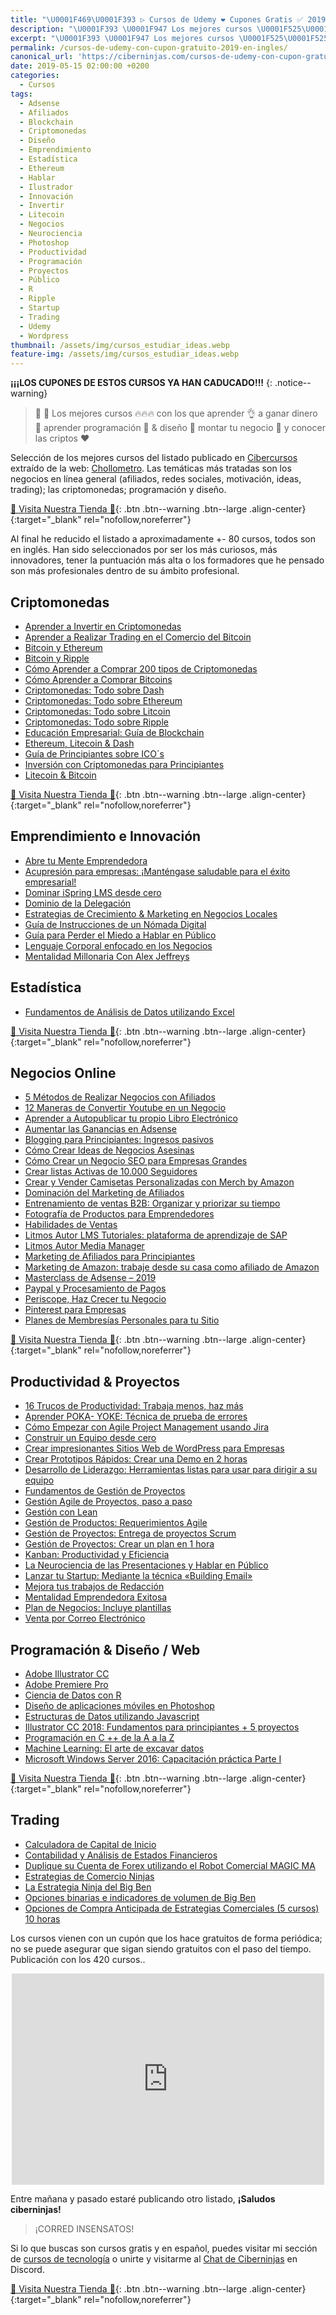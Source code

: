 ```yaml
---
title: "\U0001F469‍\U0001F393 ▷ Cursos de Udemy ❤️ Cupones Gratis ✅ 2019 (en Inglés) (Parte 1)"
description: "\U0001F393 \U0001F947 Los mejores cursos \U0001F525\U0001F525\U0001F525 con los que aprender \U0001F44C a ganar dinero \U0001F911 aprender programación \U0001F916 & diseño \U0001F680 montar tu negocio \U0001F4BC y conocer las criptos ❤️"
excerpt: "\U0001F393 \U0001F947 Los mejores cursos \U0001F525\U0001F525\U0001F525 con los que aprender \U0001F44C a ganar dinero \U0001F911 aprender programación \U0001F916 & diseño \U0001F680 montar tu negocio \U0001F4BC y conocer las criptos ❤️"
permalink: /cursos-de-udemy-con-cupon-gratuito-2019-en-ingles/
canonical_url: 'https://ciberninjas.com/cursos-de-udemy-con-cupon-gratuito-2019-en-ingles/'
date: 2019-05-15 02:00:00 +0200
categories:
  - Cursos
tags:
  - Adsense
  - Afiliados
  - Blockchain
  - Criptomonedas
  - Diseño
  - Emprendimiento
  - Estadística
  - Ethereum
  - Hablar
  - Ilustrador
  - Innovación
  - Invertir
  - Litecoin
  - Negocios
  - Neurociencia
  - Photoshop
  - Productividad
  - Programación
  - Proyectos
  - Público
  - R
  - Ripple
  - Startup
  - Trading
  - Udemy
  - Wordpress
thumbnail: /assets/img/cursos_estudiar_ideas.webp
feature-img: /assets/img/cursos_estudiar_ideas.webp
---
```


**¡¡¡LOS CUPONES DE ESTOS CURSOS YA HAN CADUCADO!!!**
{: .notice--warning}

> 📰 🥇 Los mejores cursos 🔥🔥🔥 con los que aprender 👌 a ganar dinero 🤑 aprender programaci&oacute;n 🤖 & dise&ntilde;o 🚀 montar tu negocio 💼 y conocer las criptos ❤️

Selecci&oacute;n de los mejores cursos del listado publicado en [Cibercursos](https://kutt.it/cibercursos) extra&iacute;do de la web: [Chollometro](https://kutt.it/chollometro). Las tem&aacute;ticas m&aacute;s tratadas son los negocios en l&iacute;nea general (afiliados, redes sociales, motivaci&oacute;n, ideas, trading); las criptomonedas; programaci&oacute;n y dise&ntilde;o.

[🎁 Visita Nuestra Tienda 🎁](https://www.amazon.es/shop/cibercursos){: .btn .btn--warning .btn--large .align-center}{:target="_blank" rel="nofollow,noreferrer"}

Al final he reducido el listado a aproximadamente +- 80 cursos, todos son en ingl&eacute;s. Han sido seleccionados por ser los m&aacute;s curiosos, m&aacute;s innovadores, tener la puntuaci&oacute;n m&aacute;s alta o los formadores que he pensado son m&aacute;s profesionales dentro de su &aacute;mbito profesional.

## Criptomonedas

* [Aprender a Invertir en Criptomonedas](https://www.udemy.com/learn-cryptocurrency-investment-from-scratch/?couponCode=LEARN_VIRAL)
* [Aprender a Realizar Trading en el Comercio del Bitcoin](https://www.udemy.com/bitcoin2/?couponCode=STHFREE)
* [Bitcoin y Ethereum](https://www.udemy.com/bitcoin-ethereum-bundle/?couponCode=STHFREE1A)
* [Bitcoin y Ripple](https://www.udemy.com/bitcoin-ripple/?couponCode=STHFREE)
* [C&oacute;mo Aprender a Comprar 200 tipos de Criptomonedas](https://www.udemy.com/buycryptocurrency/?couponCode=CRYPTOFREE)
* [C&oacute;mo Aprender a Comprar Bitcoins](https://www.udemy.com/buybitcoin/?couponCode=BITCOINFREE)
* [Criptomonedas: Todo sobre Dash](https://www.udemy.com/dash-altcoin/?couponCode=ST1AFR)
* [Criptomonedas: Todo sobre Ethereum](https://www.udemy.com/ethereum1/?couponCode=FREESTH1A)
* [Criptomonedas: Todo sobre Litcoin](https://www.udemy.com/litecoin/?couponCode=STJ1AA)
* [Criptomonedas: Todo sobre Ripple](https://www.udemy.com/ripple-coin-cryptocurrency/?couponCode=FRST1A)
* [Educaci&oacute;n Empresarial: Gu&iacute;a de Blockchain](https://www.udemy.com/business-education-guide-to-blockchain-and-cryptocurrencies/?couponCode=HASH0324180119)
* [Ethereum, Litecoin & Dash](https://www.udemy.com/ethereum-dash-litecoin-bundle/?couponCode=STHFREE)
* [Gu&iacute;a de Principiantes sobre ICO&acute;s](https://www.udemy.com/beginners-guide-to-ico-initial-coin-offering/?couponCode=FREEICO)
* [Inversi&oacute;n con Criptomonedas para Principiantes](https://www.udemy.com/cryptocurrencyforbeginners/?couponCode=CRYPTOFREE)
* [Litecoin & Bitcoin](https://www.udemy.com/bitcoin-litecoin-bundle/?couponCode=S1T1H1)

[🎁 Visita Nuestra Tienda 🎁](https://www.amazon.es/shop/cibercursos){: .btn .btn--warning .btn--large .align-center}{:target="_blank" rel="nofollow,noreferrer"}

## Emprendimiento e Innovaci&oacute;n

* [Abre tu Mente Emprendedora](https://www.udemy.com/secrets-of-the-entrepreneur-mind/?couponCode=MAKINMONOPOLY2)
* [Acupresi&oacute;n para empresas: &iexcl;Mant&eacute;ngase saludable para el &eacute;xito empresarial\!](https://www.udemy.com/acupressure-for-business-get-healthy-for-business-success/?couponCode=24_HOUR_FREE)
* [Dominar iSpring LMS desde cero](https://www.udemy.com/mastering-ispring-lms-from-scratch/?couponCode=LMSCOUP)
* [Dominio de la Delegaci&oacute;n](https://www.udemy.com/delegation-mastery/?couponCode=Free_Delegate)
* [Estrategias de Crecimiento & Marketing en Negocios Locales](https://www.udemy.com/local-business-marketing-growth-strategies/?couponCode=SPLBMBHW0)
* [Gu&iacute;a de Instrucciones de un N&oacute;mada Digital](https://www.udemy.com/digital-nomad-remote-work/?couponCode=DIGITALNOMAD)
* [Gu&iacute;a para Perder el Miedo a Hablar en P&uacute;blico](https://www.udemy.com/its-not-that-scary/?couponCode=BH35TS)
* [Lenguaje Corporal enfocado en los Negocios](https://www.udemy.com/the-complete-body-language-for-business-course/?couponCode=KAMLESH25)
* [Mentalidad Millonaria Con Alex Jeffreys](https://www.udemy.com/millionaire-mindset-with-alex-jeffreys/?couponCode=RBWONLINE2)

## Estad&iacute;stica

* [Fundamentos de An&aacute;lisis de Datos utilizando Excel](https://www.udemy.com/business-data-analysis-excel/?couponCode=FIVERRLIMITED)

[🎁 Visita Nuestra Tienda 🎁](https://www.amazon.es/shop/cibercursos){: .btn .btn--warning .btn--large .align-center}{:target="_blank" rel="nofollow,noreferrer"}

## Negocios Online

* [5 M&eacute;todos de Realizar Negocios con Afiliados](https://www.udemy.com/wealthy-affiliate-autopilot-affiliate-method-2017/?couponCode=ONLINECOURSES10002)
* [12 Maneras de Convertir Youtube en un Negocio](https://www.udemy.com/12-proven-ways-to-turn-youtube-into-a-career/?couponCode=MORETHAN12)
* [Aprender a Autopublicar tu propio Libro Electr&oacute;nico](https://www.udemy.com/self-publish-an-ebook/?couponCode=FBFREE)
* [Aumentar las Ganancias en Adsense](https://www.udemy.com/boost-adsense-profits-on-existing-site-by-30/?couponCode=REVIEWCOPY10K)
* [Blogging para Principiantes: Ingresos pasivos](https://www.udemy.com/blogging-for-beginners-start-a-blog-discover-passive-income/?couponCode=SUPPORT)
* [C&oacute;mo Crear Ideas de Negocios Asesinas](https://www.udemy.com/idea-generation-coming-up-with-killer-business-deas/?couponCode=freeforstudio)
* [C&oacute;mo Crear un Negocio SEO para Empresas Grandes](https://www.udemy.com/how-to-create-a-5-figure-seo-business-zero-experience-2017/?couponCode=LTD006)
* [Crear listas Activas de 10.000 Seguidores](https://www.udemy.com/list-building-secrets-copy-paste/?couponCode=VIPEXCLUSIVE00)
* [Crear y Vender Camisetas Personalizadas con Merch by Amazon](https://www.udemy.com/merchbyamazon/?couponCode=MEMBERS)
* [Dominaci&oacute;n del Marketing de Afiliados](https://www.udemy.com/affiliate-marketing-domination-become-a-super-affiliate/?couponCode=BOOSTT)
* [Entrenamiento de ventas B2B: Organizar y priorizar su tiempo](https://www.udemy.com/b2b-sales-training-organizing-and-prioritizing-your-time/?couponCode=TIKTOK)
* [Fotograf&iacute;a de Productos para Emprendedores](https://www.udemy.com/product-photography-for-entrepreneurs/?couponCode=2019FREE)
* [Habilidades de Ventas](https://www.udemy.com/selling-skills-complete-sales-mastery-course/?couponCode=SELLING)
* [Litmos Autor LMS Tutoriales: plataforma de aprendizaje de SAP](https://www.udemy.com/litmos-author-lms-tutorials/?couponCode=LMSCOUP)
* [Litmos Autor Media Manager](https://www.udemy.com/litmos-author-media-manager/?couponCode=LMSCOUP)
* [Marketing de Afiliados para Principiantes](https://www.udemy.com/affiliate-marketing-course/?couponCode=DISCUDEMY.COM)
* [Marketing de Amazon: trabaje desde su casa como afiliado de Amazon](https://www.udemy.com/amazon-kindle-publish-to-profit/?couponCode=FREE4REALDEAL)
* [Masterclass de Adsense – 2019](https://www.udemy.com/secret-google-adsense-method-instant-profits/?couponCode=UDEMYCOUPONS.CLUB)
* [Paypal y Procesamiento de Pagos](https://www.udemy.com/paypal-payment-processing/?couponCode=PAYPAL)
* [Periscope, Haz Crecer tu Negocio](https://www.udemy.com/social-media-marketing-periscope/?couponCode=MKTPERIFREE)
* [Pinterest para Empresas](https://www.udemy.com/pinterest-marketing-for-business/?couponCode=--PINTERESTMARKETING)
* [Planes de Membres&iacute;as Personales para tu Sitio](https://www.udemy.com/monthly-membership/?couponCode=FREE_LIMITED)

[🎁 Visita Nuestra Tienda 🎁](https://www.amazon.es/shop/cibercursos){: .btn .btn--warning .btn--large .align-center}{:target="_blank" rel="nofollow,noreferrer"}

## Productividad & Proyectos

* [16 Trucos de Productividad: Trabaja menos, haz m&aacute;s](https://www.udemy.com/productivity-mastery-hacks-work-less-do-more/?couponCode=MAYTIME)
* [Aprender POKA- YOKE: T&eacute;cnica de prueba de errores](https://www.udemy.com/learn-poka-yoke-error-proofing-technique-of-quality/?couponCode=COUPONSCOOP)
* [C&oacute;mo Empezar con Agile Project Management usando Jira](https://www.udemy.com/how-to-get-started-with-agile-project-management-using-jira/?couponCode=DONEDEAL)
* [Construir un Equipo desde cero](https://www.udemy.com/building-a-team-from-scratch-recruit-hire-onboard-more/?couponCode=FREESTUDIO)
* [Crear impresionantes Sitios Web de WordPress para Empresas](https://www.udemy.com/wordpress-beginners/?couponCode=JERRY)
* [Crear Prototipos R&aacute;pidos: Crear una Demo en 2 horas](https://www.udemy.com/rapid-prototyping-for-entrepreneurs-build-a-demo-in-2-hours/?couponCode=couponforstudio)
* [Desarrollo de Liderazgo: Herramientas listas para usar para dirigir a su equipo](https://www.udemy.com/leadership-development-how-to-lead-your-team/?couponCode=LEADERSHIP9556)
* [Fundamentos de Gesti&oacute;n de Proyectos](https://www.udemy.com/project-management-fundamentals-run-projects-effectively/?couponCode=FREESTUDIO)
* [Gesti&oacute;n Agile de Proyectos, paso a paso](https://www.udemy.com/scrum-master-training/?couponCode=scrmexamplesfbfree)
* [Gesti&oacute;n con Lean](https://www.udemy.com/lean-management-reduce-waste-and-boost-efficiency/?couponCode=UDEMYSTUDIO)
* [Gesti&oacute;n de Productos: Requerimientos Agile](https://www.udemy.com/agile-product-management-scrum/?couponCode=BACKLOGFBFREE)
* [Gesti&oacute;n de Proyectos: Entrega de proyectos Scrum](https://www.udemy.com/agile-project-management-scrum/?couponCode=projfbfree)
* [Gesti&oacute;n de Proyectos: Crear un plan en 1 hora](https://www.udemy.com/how-to-create-a-complete-project-plan-in-less-than-1-hour/?couponCode=DONEDEAL)
* [Kanban: Productividad y Eficiencia](https://www.udemy.com/kanban-board/?couponCode=kanbanfbfree)
* [La Neurociencia de las Presentaciones y Hablar en P&uacute;blico](https://www.udemy.com/the-neuroscience-of-presentations-public-speaking/?couponCode=PROMO-2019)
* [Lanzar tu Startup: Mediante la t&eacute;cnica &laquo;Building Email&raquo;](https://www.udemy.com/launch-your-startup/?couponCode=honest+review)
* [Mejora tus trabajos de Redacci&oacute;n](https://www.udemy.com/winning-top-paying-copywriting-contracts-how-to-earn-big/?couponCode=GET20OFF)
* [Mentalidad Emprendedora Exitosa](https://www.udemy.com/entrepreneurial-mindset/?couponCode=SPSEMBHW0)
* [Plan de Negocios: Incluye plantillas](https://www.udemy.com/7-figure-business/?couponCode=FREE_LIMITED2)
* [Venta por Correo Electr&oacute;nico](https://www.udemy.com/emails-that-sell/?couponCode=honest+review)

## Programaci&oacute;n & Dise&ntilde;o / Web

* [Adobe Illustrator CC](https://www.udemy.com/illustrator-introduction/?couponCode=REVIEWAPPRECIATED)
* [Adobe Premiere Pro](https://www.udemy.com/the-complete-adobe-premiere-pro-masterclass/?couponCode=WHATSCCFOR)
* [Ciencia de Datos con R](https://www.udemy.com/data-science-with-r-beginners/?couponCode=CODEMAD)
* [Dise&ntilde;o de aplicaciones m&oacute;viles en Photoshop](https://www.udemy.com/-mobile-app-design/?couponCode=MOBILEICONS)
* [Estructuras de Datos utilizando Javascript](https://www.udemy.com/data-structures-using-javascript/?couponCode=CODEMAD)
* [Illustrator CC 2018: Fundamentos para principiantes + 5 proyectos](https://www.udemy.com/adobe-illustrator-cc-fundamentals-5-projects/?couponCode=FBEMOJIFREEBIE)
* [Programaci&oacute;n en C ++ de la A a la Z](https://www.udemy.com/c-programming-a-z/?couponCode=NEWYEARFREE)
* [Machine Learning: El arte de excavar datos](https://www.udemy.com/machine-learning-the-art-of-digging-data/?couponCode=FREEML10)
* [Microsoft Windows Server 2016: Capacitaci&oacute;n pr&aacute;ctica Parte I](https://www.udemy.com/server-2016-hands-on-training/?couponCode=SERVER2016PROMO)

[🎁 Visita Nuestra Tienda 🎁](https://www.amazon.es/shop/cibercursos){: .btn .btn--warning .btn--large .align-center}{:target="_blank" rel="nofollow,noreferrer"}

## Trading

* [Calculadora de Capital de Inicio](https://www.udemy.com/founders-pie-calculator/?couponCode=FIVERRBOUHADDA3)
* [Contabilidad y An&aacute;lisis de Estados Financieros](https://www.udemy.com/accounting-fsa-a-solid-foundation-for-a-career-in-finance/?couponCode=First500)
* [Duplique su Cuenta de Forex utilizando el Robot Comercial MAGIC MA](https://www.udemy.com/double-your-forex-account-using-the-magic-ma-robot/?couponCode=FREEMAEACOURSE)
* [Estrategias de Comercio Ninjas](https://www.udemy.com/binary-bandit/?couponCode=STHFREE)
* [La Estrategia Ninja del Big Ben](https://www.udemy.com/binary-big-ben/?couponCode=STHFREE)
* [Opciones binarias e indicadores de volumen de Big Ben](https://www.udemy.com/bigben-binary-options-volume-indicators/?couponCode=STHFREE)
* [Opciones de Compra Anticipada de Estrategias Comerciales (5 cursos) 10 horas](https://www.udemy.com/advance-option-strategies-bundle/?couponCode=STHFREE)

Los cursos vienen con un cup&oacute;n que los hace gratuitos de forma peri&oacute;dica; no se puede asegurar que sigan siendo gratuitos con el paso del tiempo. Publicaci&oacute;n con los 420 cursos..

<center><iframe src="https://www.facebook.com/plugins/post.php?href=https%3A%2F%2Fwww.facebook.com%2Fcibercursos%2Fposts%2F836869853362223&amp;width=500" width="500" height="338" style="border:none;overflow:hidden" scrolling="no" frameborder="0" allowtransparency="true" allow="encrypted-media"></iframe></center>

Entre ma&ntilde;ana y pasado estar&eacute; publicando otro listado, **&iexcl;Saludos ciberninjas\!**

> &iexcl;CORRED INSENSATOS\!

Si lo que buscas son cursos gratis y en espa&ntilde;ol, puedes visitar mi secci&oacute;n de [cursos de tecnolog&iacute;a](https://ciberninjas.com/cursos-tecnologia) o unirte y visitarme al [Chat de Ciberninjas](https://kutt.it/ciberninjas_discord) en Discord.

[🎁 Visita Nuestra Tienda 🎁](https://www.amazon.es/shop/cibercursos){: .btn .btn--warning .btn--large .align-center}{:target="_blank" rel="nofollow,noreferrer"}